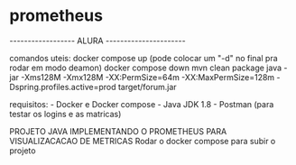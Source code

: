 # prometheus
------------------ ALURA ----------------------

comandos uteis:
docker compose up (pode colocar um "-d" no final pra rodar em modo deamon)
docker compose down
mvn clean package
java -jar -Xms128M -Xmx128M -XX:PermSize=64m -XX:MaxPermSize=128m -Dspring.profiles.active=prod target/forum.jar

requisitos:
    - Docker e Docker compose
    - Java JDK 1.8
    - Postman (para testar os logins e as matricas)

PROJETO JAVA IMPLEMENTANDO O PROMETHEUS PARA VISUALIZACACAO DE METRICAS
Rodar o docker compose para subir o projeto

